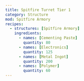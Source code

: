 ```yaml
---
title: Spitfire Turret Tier 1
category: Structure
mod: Spitfire Armory
recipes:
  - structures: [Spitfire Armory]
    ingredients:
      - names: [Cementing Paste]
        quantity: 80
      - names: [Electronics]
        quantity: 125
      - names: [Metal Ingot]
        quantity: 200
      - names: [Polymer]
        quantity: 60
---
```


